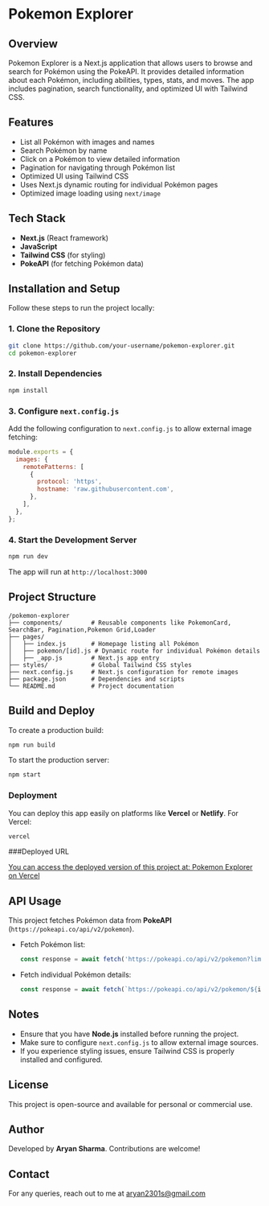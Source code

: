 # Pokemon Explorer

## Overview
Pokemon Explorer is a Next.js application that allows users to browse and search for Pokémon using the PokeAPI. It provides detailed information about each Pokémon, including abilities, types, stats, and moves. The app includes pagination, search functionality, and optimized UI with Tailwind CSS.

## Features
- List all Pokémon with images and names
- Search Pokémon by name
- Click on a Pokémon to view detailed information
- Pagination for navigating through Pokémon list
- Optimized UI using Tailwind CSS
- Uses Next.js dynamic routing for individual Pokémon pages
- Optimized image loading using `next/image`

## Tech Stack
- **Next.js** (React framework)
- **JavaScript**
- **Tailwind CSS** (for styling)
- **PokeAPI** (for fetching Pokémon data)

## Installation and Setup
Follow these steps to run the project locally:

### 1. Clone the Repository
```bash
git clone https://github.com/your-username/pokemon-explorer.git
cd pokemon-explorer
```

### 2. Install Dependencies
```bash
npm install
```

### 3. Configure `next.config.js`
Add the following configuration to `next.config.js` to allow external image fetching:
```js
module.exports = {
  images: {
    remotePatterns: [
      {
        protocol: 'https',
        hostname: 'raw.githubusercontent.com',
      },
    ],
  },
};
```

### 4. Start the Development Server
```bash
npm run dev
```
The app will run at `http://localhost:3000`

## Project Structure
```
/pokemon-explorer
├── components/        # Reusable components like PokemonCard, SearchBar, Pagination,Pokemon Grid,Loader
├── pages/
│   ├── index.js       # Homepage listing all Pokémon
│   ├── pokemon/[id].js # Dynamic route for individual Pokémon details
│   ├── _app.js        # Next.js app entry
├── styles/            # Global Tailwind CSS styles
├── next.config.js     # Next.js configuration for remote images
├── package.json       # Dependencies and scripts
└── README.md          # Project documentation
```

## Build and Deploy
To create a production build:
```bash
npm run build
```
To start the production server:
```bash
npm start
```

### Deployment
You can deploy this app easily on platforms like **Vercel** or **Netlify**.
For Vercel:
```bash
vercel
```

###Deployed URL

[You can access the deployed version of this project at:
Pokemon Explorer on Vercel](https://pokemon-explorer-cot9-git-main-aryan-sharmas-projects-e5f74afd.vercel.app)

## API Usage
This project fetches Pokémon data from **PokeAPI** (`https://pokeapi.co/api/v2/pokemon`).

- Fetch Pokémon list:
  ```js
  const response = await fetch('https://pokeapi.co/api/v2/pokemon?limit=20&offset=0');
  ```
- Fetch individual Pokémon details:
  ```js
  const response = await fetch(`https://pokeapi.co/api/v2/pokemon/${id}`);
  ```

## Notes
- Ensure that you have **Node.js** installed before running the project.
- Make sure to configure `next.config.js` to allow external image sources.
- If you experience styling issues, ensure Tailwind CSS is properly installed and configured.

## License
This project is open-source and available for personal or commercial use.

## Author
Developed by **Aryan Sharma**. Contributions are welcome!

## Contact

For any queries, reach out to me at aryan2301s@gmail.com

